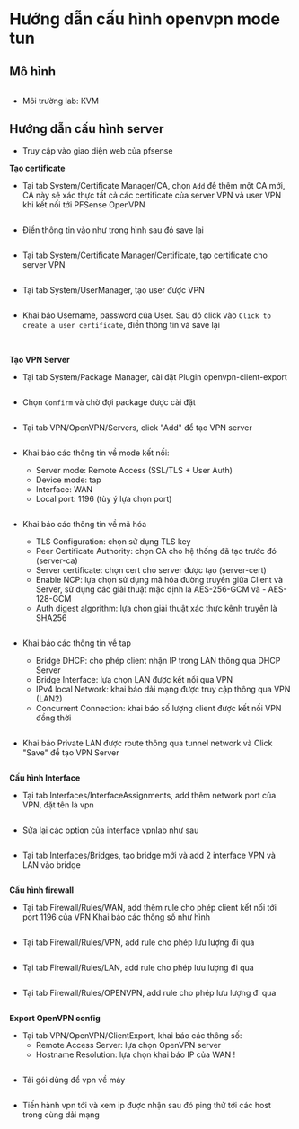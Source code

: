 # Hướng dẫn cấu hình openvpn mode tun

## Mô hình

<img src="">

- Môi trường lab: KVM

## Hướng dẫn cấu hình server

- Truy cập vào giao diện web của pfsense

**Tạo certificate**

- Tại tab System/Certificate Manager/CA, chọn `Add` để thêm một CA mới, CA này sẽ xác thực tất cả các certificate của server VPN và user VPN khi kết nối tới PFSense OpenVPN

<img src="">

- Điền thông tin vào như trong hình sau đó save lại

<img src="">

- Tại tab System/Certificate Manager/Certificate, tạo certificate cho server VPN

<img src="">

- Tại tab System/UserManager, tạo user được VPN

<img src="">

- Khai báo Username, password của User. Sau đó click vào `Click to create a user certificate`, điền thông tin và save lại

<img src="">
<img src="">

**Tạo VPN Server**

- Tại tab System/Package Manager, cài đặt Plugin openvpn-client-export

<img src="">

- Chọn `Confirm` và chờ đợi package được cài đặt

<img src="">

- Tại tab VPN/OpenVPN/Servers, click "Add" để tạo VPN server

<img src="">

- Khai báo các thông tin về mode kết nối:

  - Server mode: Remote Access (SSL/TLS + User Auth)
  - Device mode: tap
  - Interface: WAN
  - Local port: 1196 (tùy ý lựa chọn port)

<img src="">

- Khai báo các thông tin về mã hóa

  - TLS Configuration: chọn sử dụng TLS key
  - Peer Certificate Authority: chọn CA cho hệ thống đã tạo trước đó (server-ca)
  - Server certificate: chọn cert cho server được tạo (server-cert)
  - Enable NCP: lựa chọn sử dụng mã hóa đường truyền giữa Client và Server, sử dụng các giải thuật mặc định là AES-256-GCM và   - AES-128-GCM
  - Auth digest algorithm: lựa chọn giải thuật xác thực kênh truyền là SHA256

<img src="">

- Khai báo các thông tin về tap

  - Bridge DHCP: cho phép client nhận IP trong LAN thông qua DHCP Server
  - Bridge Interface: lựa chọn LAN được kết nối qua VPN
  - IPv4 local Network: khai báo dải mạng được truy cập thông qua VPN (LAN2)
  - Concurrent Connection: khai báo số lượng client được kết nối VPN đồng thời

<img src="">

- Khai báo Private LAN được route thông qua tunnel network và Click "Save" để tạo VPN Server

<img src="">

**Cấu hình Interface**

- Tại tab Interfaces/InterfaceAssignments, add thêm network port của VPN, đặt tên là vpn

<img src="">

- Sửa lại các option của interface vpnlab như sau

<img src="">

- Tại tab Interfaces/Bridges, tạo bridge mới và add 2 interface VPN và LAN vào bridge

<img src="">


**Cấu hình firewall**

- Tại tab Firewall/Rules/WAN, add thêm rule cho phép client kết nối tới port 1196 của VPN Khai báo các thông số như hình

<img src="">

- Tại tab Firewall/Rules/VPN, add rule cho phép lưu lượng đi qua

<img src="">

- Tại tab Firewall/Rules/LAN, add rule cho phép lưu lượng đi qua

<img src="">

- Tại tab Firewall/Rules/OPENVPN, add rule cho phép lưu lượng đi qua

<img src="">

**Export OpenVPN config**

- Tại tab VPN/OpenVPN/ClientExport, khai báo các thông số:
  - Remote Access Server: lựa chọn OpenVPN server
  - Hostname Resolution: lựa chọn khai báo IP của WAN !

<img src="">

- Tải gói dùng để vpn về máy

<img src="">

- Tiến hành vpn tới và xem ip được nhận sau đó ping thử tới các host trong cùng dải mạng

<img src="">
